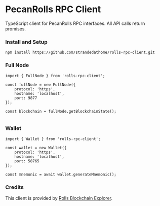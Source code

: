 # PecanRolls RPC Client

TypeScript client for PecanRolls RPC interfaces. All API calls return promises.

### Install and Setup
```
npm install https://github.com/strandedathome/rolls-rpc-client.git
```

### Full Node

```
import { FullNode } from 'rolls-rpc-client';

const fullNode = new FullNode({
    protocol: 'https',
    hostname: 'localhost',
    port: 9877
});

const blockchain = fullNode.getBlockchainState();


```

### Wallet

```
import { Wallet } from 'rolls-rpc-client';

const wallet = new Wallet({
    protocol: 'https',
    hostname: 'localhost',
    port: 58765
});

const mnemonic = await wallet.generateMnemonic();
```

### Credits

This client is provided by [Rolls Blockchain Explorer](https://www.pecanrolls.net).
